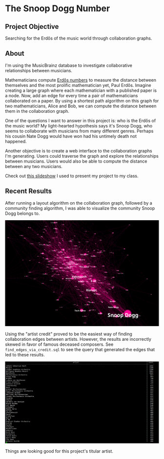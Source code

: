 # The Snoop Dogg Number

## Project Objective

Searching for the Erdős of the music world through collaboration graphs.

## About

I'm using the MusicBrainz database to investigate collaborative relationships between musicians.

Mathematicians compute [Erdős numbers](https://en.wikipedia.org/wiki/Erd%C5%91s_number) to measure the distance between themselves and the most prolific mathematician yet, Paul Erdős. Imagine creating a large graph where each mathematician with a published paper is a node. Now, add an edge for every time a pair of mathematicians collaborated on a paper. By using a shortest path algorithm on this graph for two mathematicians, Alice and Bob, we can compute the distance between them in the collaboration graph.

One of the questions I want to answer in this project is: who is the Erdős of the music world? My light-hearted hypothesis says it's Snoop Dogg, who seems to collaborate with musicians from many different genres. Perhaps his cousin Nate Dogg would have won had his untimely death not happened.

Another objective is to create a web interface to the collaboration graphs I'm generating. Users could traverse the graph and explore the relationships between musicians. Users would also be able to compute the distance between any two musicians.

Check out [this slideshow](https://docs.google.com/presentation/d/1XPBdZAUYaJDz9-o_QmASU8lSTGbGSa0s2BBSBlFMKFM/edit?usp=sharing) I used to present my project to my class.

## Recent Results

After running a layout algorithm on the collaboration graph, followed by a community finding algorithm, I was able to visualize the community Snoop Dogg belongs to.

![Alt text](viz/communities_yifanhu_6.png?raw=true "Snoop Dogg's community")

Using the "artist credit" proved to be the easiest way of finding collaboration edges between artists. However, the results are incorrectly skewed in favor of famous deceased composers. See `find_edges_via_credit.sql` to see the query that generated the edges that led to these results.

![Alt text](collaborator_count.png?raw=true "Collaborator counts based on the artist credit method of finding edges")

Things are looking good for this project's titular artist.
